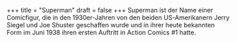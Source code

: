 +++
title = "Superman"
draft = false
+++
Superman ist der Name einer Comicfigur, die in den 1930er-Jahren von den beiden US-Amerikanern Jerry Siegel und Joe Shuster geschaffen wurde und in ihrer heute bekannten Form im Juni 1938 ihren ersten Auftritt in Action Comics #1 hatte.